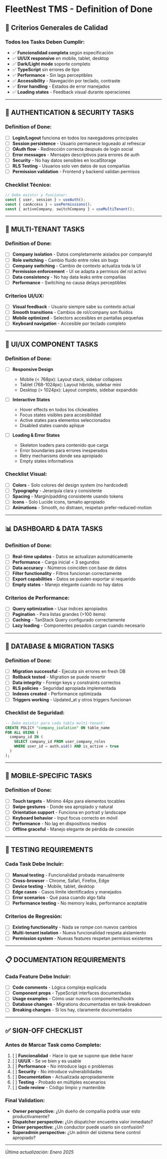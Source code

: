 # FleetNest TMS - Definition of Done

## 🎯 **Criterios Generales de Calidad**

### **Todos los Tasks Deben Cumplir:**
- ✅ **Funcionalidad completa** según especificación
- ✅ **UI/UX responsive** en mobile, tablet, desktop
- ✅ **Dark/Light mode** soporte completo
- ✅ **TypeScript** sin errores de tipo
- ✅ **Performance** - Sin lags perceptibles
- ✅ **Accessibility** - Navegación por teclado, contraste
- ✅ **Error handling** - Estados de error manejados
- ✅ **Loading states** - Feedback visual durante operaciones

---

## 🔐 **AUTHENTICATION & SECURITY TASKS**

### Definition of Done:
- [ ] **Login/Logout** funciona en todos los navegadores principales
- [ ] **Session persistence** - Usuario permanece logueado al refrescar
- [ ] **OAuth flow** - Redirección correcta después de login social
- [ ] **Error messages** - Mensajes descriptivos para errores de auth
- [ ] **Security** - No hay datos sensibles en localStorage
- [ ] **RLS Testing** - Usuarios solo ven datos de sus compañías
- [ ] **Permission validation** - Frontend y backend validan permisos

### Checklist Técnico:
```typescript
// Debe existir y funcionar:
const { user, session } = useAuth();
const { canAccess } = usePermissions();
const { activeCompany, switchCompany } = useMultiTenant();
```

---

## 🏢 **MULTI-TENANT TASKS**

### Definition of Done:
- [ ] **Company isolation** - Datos completamente aislados por companyId
- [ ] **Role switching** - Cambio fluido entre roles sin bugs
- [ ] **Company switching** - Cambio de contexto actualiza toda la UI
- [ ] **Permission enforcement** - UI se adapta a permisos del rol activo
- [ ] **Data consistency** - No hay data leaks entre compañías
- [ ] **Performance** - Switching no causa delays perceptibles

### Criterios UI/UX:
- [ ] **Visual feedback** - Usuario siempre sabe su contexto actual
- [ ] **Smooth transitions** - Cambios de rol/company son fluidos
- [ ] **Mobile optimized** - Selectors accesibles en pantallas pequeñas
- [ ] **Keyboard navigation** - Accesible por teclado completo

---

## 🎨 **UI/UX COMPONENT TASKS**

### Definition of Done:
- [ ] **Responsive Design**
  - Mobile (< 768px): Layout stack, sidebar collapses
  - Tablet (768-1024px): Layout híbrido, sidebar mini
  - Desktop (> 1024px): Layout completo, sidebar expandido

- [ ] **Interactive States**
  - Hover effects en todos los clickeables
  - Focus states visibles para accesibilidad
  - Active states para elementos seleccionados
  - Disabled states cuando aplique

- [ ] **Loading & Error States**
  - Skeleton loaders para contenido que carga
  - Error boundaries para errores inesperados
  - Retry mechanisms donde sea apropiado
  - Empty states informativos

### Checklist Visual:
- [ ] **Colors** - Solo colores del design system (no hardcoded)
- [ ] **Typography** - Jerarquía clara y consistente
- [ ] **Spacing** - Margin/padding consistente usando tokens
- [ ] **Icons** - Solo Lucide icons, tamaño apropiado
- [ ] **Animations** - Smooth, no distraen, respetan prefer-reduced-motion

---

## 📊 **DASHBOARD & DATA TASKS**

### Definition of Done:
- [ ] **Real-time updates** - Datos se actualizan automáticamente
- [ ] **Performance** - Carga inicial < 3 segundos
- [ ] **Data accuracy** - Números coinciden con base de datos
- [ ] **Filter functionality** - Filtros funcionan correctamente
- [ ] **Export capabilities** - Datos se pueden exportar si requerido
- [ ] **Empty states** - Manejo elegante cuando no hay datos

### Criterios de Performance:
- [ ] **Query optimization** - Usar índices apropiados
- [ ] **Pagination** - Para listas grandes (>100 items)
- [ ] **Caching** - TanStack Query configurado correctamente
- [ ] **Lazy loading** - Componentes pesados cargan cuando necesario

---

## 🔧 **DATABASE & MIGRATION TASKS**

### Definition of Done:
- [ ] **Migration successful** - Ejecuta sin errores en fresh DB
- [ ] **Rollback tested** - Migration se puede revertir
- [ ] **Data integrity** - Foreign keys y constraints correctos
- [ ] **RLS policies** - Seguridad apropiada implementada
- [ ] **Indexes created** - Performance optimizada
- [ ] **Triggers working** - Updated_at y otros triggers funcionan

### Checklist de Seguridad:
```sql
-- Debe existir para cada tabla multi-tenant:
CREATE POLICY "company_isolation" ON table_name
FOR ALL USING (
  company_id IN (
    SELECT company_id FROM user_company_roles 
    WHERE user_id = auth.uid() AND is_active = true
  )
);
```

---

## 📱 **MOBILE-SPECIFIC TASKS**

### Definition of Done:
- [ ] **Touch targets** - Mínimo 44px para elementos tocables
- [ ] **Swipe gestures** - Donde sea apropiado y natural
- [ ] **Orientation support** - Funciona en portrait y landscape
- [ ] **Keyboard behavior** - Input focus correcto en móvil
- [ ] **Performance** - No lag en dispositivos medios
- [ ] **Offline graceful** - Manejo elegante de pérdida de conexión

---

## 🧪 **TESTING REQUIREMENTS**

### Cada Task Debe Incluir:
- [ ] **Manual testing** - Funcionalidad probada manualmente
- [ ] **Cross-browser** - Chrome, Safari, Firefox, Edge
- [ ] **Device testing** - Mobile, tablet, desktop
- [ ] **Edge cases** - Casos límite identificados y manejados
- [ ] **Error scenarios** - Qué pasa cuando algo falla
- [ ] **Performance testing** - No memory leaks, performance aceptable

### Criterios de Regresión:
- [ ] **Existing functionality** - Nada se rompe con nuevos cambios
- [ ] **Multi-tenant isolation** - Nueva funcionalidad respeta aislamiento
- [ ] **Permission system** - Nuevas features respetan permisos existentes

---

## 📋 **DOCUMENTATION REQUIREMENTS**

### Cada Feature Debe Incluir:
- [ ] **Code comments** - Lógica compleja explicada
- [ ] **Component props** - TypeScript interfaces documentadas
- [ ] **Usage examples** - Cómo usar nuevos componentes/hooks
- [ ] **Database changes** - Migrations documentadas en task-breakdown
- [ ] **Breaking changes** - Si los hay, claramente documentados

---

## ✅ **SIGN-OFF CHECKLIST**

### Antes de Marcar Task como Completo:
1. [ ] **Funcionalidad** - Hace lo que se supone que debe hacer
2. [ ] **UI/UX** - Se ve bien y es usable
3. [ ] **Performance** - No introduce lags o problemas
4. [ ] **Security** - No introduce vulnerabilidades
5. [ ] **Documentation** - Actualizada apropiadamente
6. [ ] **Testing** - Probado en múltiples escenarios
7. [ ] **Code review** - Código limpio y mantenible

### Final Validation:
- **Owner perspective:** ¿Un dueño de compañía podría usar esto productivamente?
- **Dispatcher perspective:** ¿Un dispatcher encuentra valor inmediato?
- **Driver perspective:** ¿Un conductor puede usarlo sin confusión?
- **Superadmin perspective:** ¿Un admin del sistema tiene control apropiado?

---
*Última actualización: Enero 2025*